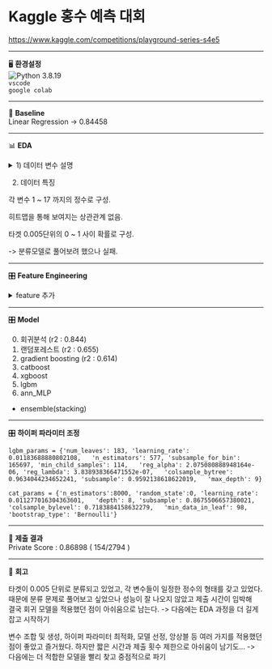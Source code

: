 # Kaggle 홍수 예측 대회  

https://www.kaggle.com/competitions/playground-series-s4e5

---
🖥️ **환경설정**  
![Python 3.8.19](https://img.shields.io/badge/python-3.8.19-blue.svg)  
`vscode`  
`google colab`

---
🔼 **Baseline**  
 Linear Regression -> 0.84458

---

📊 **EDA**  
<details>
 <summary> 1) 데이터 변수 설명 </summary>

MonsoonIntensity: 몬순 강도  
TopographyDrainage: 지형 배수  
RiverManagement: 강 관리  
Deforestation: 산림 벌채  
Urbanization: 도시화  
ClimateChange: 기후 변화  
DamsQuality: 댐의 품질  
Siltation: 침적  
AgriculturalPractices: 농업 관행  
Encroachments: 침해  
IneffectiveDisasterPreparedness: 비효과적인 재난 대비  
DrainageSystems: 배수 시스템  
CoastalVulnerability: 해안 취약성  
Landslides: 산사태  
Watersheds: 유역  
DeterioratingInfrastructure: 악화되는 인프라  
PopulationScore: 인구 점수  
WetlandLoss: 습지 손실  
InadequatePlanning: 부적절한 계획  
PoliticalFactors: 정치적 요인
</details>

2) 데이터 특징

각 변수 1 ~ 17 까지의 정수로 구성.

히트맵을 통해 보여지는 상관관계 없음.

타겟 0.005단위의 0 ~ 1 사이 확률로 구성.

  -> 분류모델로 풀어보려 했으나 실패.
  
---

🎛️ **Feature Engineering**  

<details>
<summary> feature 추가 </summary> 

    df['CombinedUrbanImpact'] = df['Urbanization'] * df['PopulationScore']
    df['EnvironmentalDegradation'] = df['Deforestation'] + df['Siltation'] + df['WetlandLoss']
    df['InfrastructureVulnerability'] = df['DeterioratingInfrastructure'] + df['DrainageSystems'] + df['DamsQuality']
    df['NaturalDisasterRisk'] = df['MonsoonIntensity'] + df['ClimateChange'] + df['Landslides'] + df['CoastalVulnerability']
    df['ManagementEffectiveness'] = df['RiverManagement'] + df['AgriculturalPractices'] + df['Encroachments'] + df['InadequatePlanning'] + df['PoliticalFactors']
    df['Infrastructure_Risk'] = df['DamsQuality'] * df['DrainageSystems']
    df['wet_Risk'] = df['WetlandLoss'] * df['Encroachments']

    df['total'] = df[BASE_FEATURES].sum(axis=1)
    df['mean'] = df[BASE_FEATURES].mean(axis=1)
    df['std'] = df[BASE_FEATURES].std(axis=1)
    df['max'] = df[BASE_FEATURES].max(axis=1)
    df['min'] = df[BASE_FEATURES].min(axis=1)
    df['median'] = df[BASE_FEATURES].median(axis=1)
    df['ptp'] = df[BASE_FEATURES].values.ptp(axis=1)
    df['q25'] = df[BASE_FEATURES].quantile(0.25, axis=1)
    df['q75'] = df[BASE_FEATURES].quantile(0.75, axis=1)
    df['ClimateImpact'] = df['MonsoonIntensity'] + df['ClimateChange']
    df['AnthropogenicPressure'] = df['Deforestation'] + df['Urbanization'] + df['AgriculturalPractices'] + df['Encroachments']
    df['InfrastructureQuality'] = df['DamsQuality'] + df['DrainageSystems'] + df['DeterioratingInfrastructure']
    df['CoastalVulnerabilityTotal'] = df['CoastalVulnerability'] + df['Landslides']
    df['PreventiveMeasuresEfficiency'] = df['RiverManagement'] + df['IneffectiveDisasterPreparedness'] + df['InadequatePlanning']
    df['EcosystemImpact'] = df['WetlandLoss'] + df['Watersheds']
    df['SocioPoliticalContext'] = df['PopulationScore'] * df['PoliticalFactors']
   </details>

  ---
   
🎛️ **Model**  

0. 회귀분석 (r2 : 0.844)  
1. 랜덤포레스트 (r2 : 0.655)  
2. gradient boosting (r2 : 0.614)  
3. catboost
4. xgboost
5. lgbm
6. ann_MLP
- ensemble(stacking)
---

🎛️ **하이퍼 파라미터 조정**

`lgbm_params = {'num_leaves': 183, 'learning_rate': 0.01183688880802108,  
    'n_estimators': 577, 'subsample_for_bin': 165697, 'min_child_samples': 114,  
    'reg_alpha': 2.075080888948164e-06, 'reg_lambda': 3.838938366471552e-07,  
    'colsample_bytree': 0.9634044234652241, 'subsample': 0.9592138618622019,  
    'max_depth': 9}`

`cat_params = {'n_estimators':8000, 'random_state':0, 'learning_rate': 0.011277016304363601,  
    'depth': 8, 'subsample': 0.8675506657380021, 'colsample_bylevel': 0.7183884158632279,  
    'min_data_in_leaf': 98, 'bootstrap_type': 'Bernoulli'}`

---

🏁 **제출 결과**  
Private Score : 0.86898 ( 154/2794 )

---

📓 **회고**

타겟이 0.005 단위로 분류되고 있었고, 각 변수들이 일정한 정수의 형태를 갖고 있었다.  
때문에 분류 문제로 풀어보고 싶었으나 성능이 잘 나오지 않았고 제출 시간이 임박해  
결국 회귀 모델을 적용했던 점이 아쉬움으로 남는다.
 -> 다음에는 EDA 과정을 더 길게 잡고 시작하기

변수 조합 및 생성, 하이퍼 파라미터 최적화, 모델 선정, 앙상블 등
여러 가지를 적용했던 점이 좋았고 즐거웠다.
하지만 짧은 시간과 제출 횟수 제한으로 아쉬움이 남기도...
 -> 다음에는 더 적합한 모델을 빨리 찾고 중점적으로 파기

